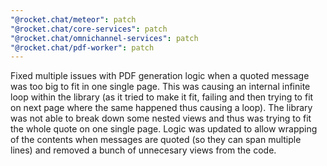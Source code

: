 ```yaml
---
"@rocket.chat/meteor": patch
"@rocket.chat/core-services": patch
"@rocket.chat/omnichannel-services": patch
"@rocket.chat/pdf-worker": patch
---
```


Fixed multiple issues with PDF generation logic when a quoted message was too big to fit in one single page. This was causing an internal infinite loop within the library (as it tried to make it fit, failing and then trying to fit on next page where the same happened thus causing a loop).
The library was not able to break down some nested views and thus was trying to fit the whole quote on one single page. Logic was updated to allow wrapping of the contents when messages are quoted (so they can span multiple lines) and removed a bunch of unnecesary views from the code.
